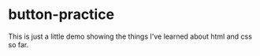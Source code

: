 # button-practice
This is just a little demo showing the things I've learned about html and css so far.

